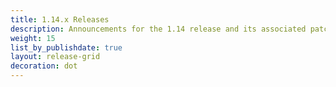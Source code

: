 ```yaml
---
title: 1.14.x Releases
description: Announcements for the 1.14 release and its associated patch releases.
weight: 15
list_by_publishdate: true
layout: release-grid
decoration: dot
---
```

